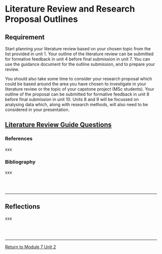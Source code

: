 # Literature Review and Research Proposal Outlines


## Requirement
Start planning your literature review based on your chosen topic from the list provided in unit 1. Your outline of the literature review can be submitted for formative feedback in unit 4 before final submission in unit 7. You can use the guidance document for the outline submission, and to prepare your review.

You should also take some time to consider your research proposal which could be based around the area you have chosen to investigate in your literature review or the topic of your capstone project (MSc students). Your outline of the proposal can be submitted for formative feedback in unit 8 before final submission in unit 10. Units 8 and 9 will be focussed on analysing data which, along with research methods, will also need to be considered in your presentation.

## [Literature Review Guide Questions](RMPP_Unit02_GuideQuestion.pdf)

### References
xxx

### Bibliography
xxx

<br><br>

---


## Reflections
xxx

<br><br>

---

[Return to Module 7 Unit 2](RMPP_Unit02.md)
